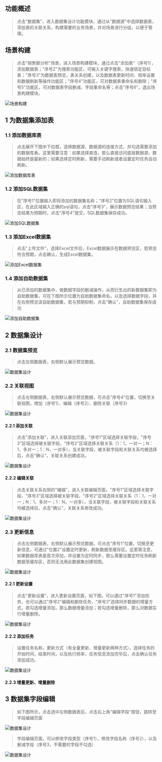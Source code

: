 ## 功能概述
> 点击"数据集"，进入数据集设计功能模块，通过从"数据源"中选择数据表，添加表的关联关系，构建需要的业务场景，并对场景进行分组，以便于管理。
## 场景构建
> 点击"销售额分析"场景，进入场景构建模块，通过点击"添加表"（序号1），添加数据表；"序号2"为搜索功能区，可输入关键字搜索，快速锁定目标表；"序号3"为数据表预览，表关系创建，以及数据表更新时间、频率设置和数据刷新等操作功能区；"序号4"功能区，可对数据表重命名和删除；"序号5"功能区，可对数据表字段删减、字段重命名等；点击"序号6"，退出场景构建模块。

![场景构建](../img/dataset_configuration/场景主页面.png)

## 1 为数据集添加表
### 1.1 添加数据库表
> 点击展开下图中下拉框，选择数据源、数据源的连接方式、并勾选需要添加的数据库表。这里需要注意：如果选择直连，那么直接访问底层数据源，数据始终是最新的；如果选择定时刷新，需要手动刷新或者设置定时任务自动刷新。

![添加数据库表](../img/dataset_configuration/添加数据库表.png)
### 1.2 添加SQL数据集
> 在"序号1"位置输入即将添加的数据集名称；"序号2"位置为SQL语句输入区，在此区域输入正确的sql语句，点击"序号3"，展示数据预览结果；当预览结果为预期时，点击"序号4"提交，SQL数据集保存成功。

![添加SQL数据集](../img/dataset_configuration/添加SQL数据集.png)
### 1.3 添加Excel数据集
> 点击"上传文件"，选择Excel文件后，Excel数据展示在数据预览区，若预览符合预期，点击确认，生成Excel数据集。

![添加Excel数据集](../img/dataset_configuration/添加Excel数据集.png)
### 1.4 添加自助数据集
> 从已添加的数据集中，做数据字段的删减操作，从而衍生出的新数据集即为自助数据集，可在下图所示位置为自助数据集命名，以及选择数据字段，并在右侧预览该自助数据集，若与预期抑制，点击"确认"，自助数据集保存成功

![添加自助数据集](../img/dataset_configuration/添加自助数据集.png)

## 2 数据集设计
### 2.1 数据集预览
> 点击左侧数据表，右侧默认展示预览数据。

![数据集设计](../img/dataset_configuration/数据预览.png)

### 2.2 关联视图
> 点击左侧数据表，右侧默认展示预览数据，可点击"序号4"位置，切换至关联视图，增加（序号1）、编辑（序号2）、删除关联（序号3）

![数据集设计](../img/dataset_configuration/关联视图.png)
#### 2.2.1 添加关联
> 点击"添加关联"，进入关联添加页面，"序号1"区域选择关联字段，"序号3"区域选择被关联字段，"序号2"区域选择关联关系（1：1，一对一；N：1，多对一；1：N，一对多），当关联字段，被关联字段和关联关系均被选择后，点击"确认"，关联关系创建成功。

![数据集设计](../img/dataset_configuration/增加关联.png)

#### 2.2.2 编辑关联
> 点击关联关系右侧的"编辑"，进入关联编辑页面，"序号1"区域选择关联字段，"序号3"区域选择被关联字段，"序号2"区域选择关联关系（1：1，一对一；N：1，多对一；1：N，一对多），当关联字段，被关联字段和关联关系均被选择后，点击"确认"，关联关系修改成功。

![数据集设计](../img/dataset_configuration/编辑关联.png)

### 2.3 更新信息
> 点击左侧数据表，右侧默认展示预览数据，可点击"序号1"位置，切换至更新信息，可通过"位置2"设置定时更新，刷新数据至缓存区。这里需注意，如果数据库表是首次添加，并设置为定时同步，那么需要设置定时任务刷新数据至缓存区，否则无法用此数据集创建视图。

![数据集设计](../img/dataset_configuration/更新信息.png)
#### 2.2.1 更新设置
> 点击"更新设置"，进入更新设置页面，如下图，可以通过"序号1"添加任务，也可以通过"序号2"编辑和删除任务，"序号3"选择同步数据的增量方式，若勾选增量添加，那么数据增量添加；若勾选增量删除，那么对数据实行增量删除。

![数据集设计](../img/dataset_configuration/更新设置.png)

#### 2.2.2 添加任务
> 设置任务名称，更新方式（有全量更新、增量更新两种方式），选择任务的开始时间，结束时间，以及执行频率，任务信息添加完毕后，点击确认任务添加成功。

![数据集设计](../img/dataset_configuration/定时更新.png)
#### 2.2.3 增量更新、增量删除

## 3 数据集字段编辑
> 如下图所示，点击选中左侧数据表后，点击右上角"编辑字段"按钮，跳转至字段编辑页面

![数据集设计](../img/dataset_configuration/编辑字段功能入口.png)

> 字段编辑页面，可以修改字段类型（序号1），修改字段名称（序号2），以及删减字段（序号3，不需要的字段不勾选）

![数据集设计](../img/dataset_configuration/编辑字段.png)